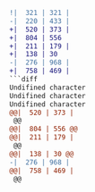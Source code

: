 ```diff
!|  321 | 321 |
-|  220 | 433 |
+|  520 | 373 |
+|  804 | 556
+|  211 | 179 |
+|  138 | 30
-|  276 | 968 |
+|  758 | 469 |
```diff
Undifined character
Undifined character
Undifined character
@@|  520 | 373 | @@
@@|  804 | 556 @@
@@|  211 | 179 | @@
@@|  138 | 30 @@
-|  276 | 968 |
@@|  758 | 469 | @@
